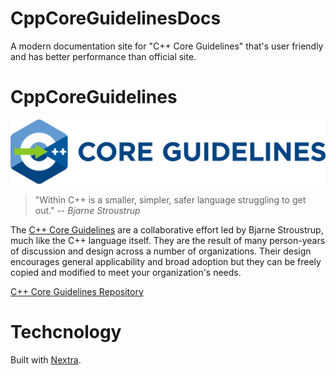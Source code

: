 # CppCoreGuidelinesDocs
A modern documentation site for "C++ Core Guidelines" that's user friendly and has better performance than official site.

# CppCoreGuidelines
[![C++ Core Guidelines](public/cpp_core_guidelines_logo_text.png)](http://isocpp.github.io/CppCoreGuidelines/CppCoreGuidelines)


>"Within C++ is a smaller, simpler, safer language struggling to get out."
>-- <cite>Bjarne Stroustrup</cite>

The [C++ Core Guidelines](CppCoreGuidelines.md) are a collaborative effort led by Bjarne Stroustrup, much like the C++ language itself. They are the result of many
person-years of discussion and design across a number of organizations. Their design encourages general applicability and broad adoption but
they can be freely copied and modified to meet your organization's needs.

[C++ Core Guidelines Repository](https://github.com/isocpp/CppCoreGuidelines)

# Techcnology
Built with [Nextra](https://github.com/shuding/nextra). 